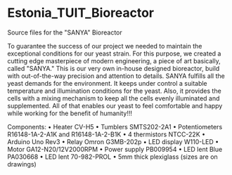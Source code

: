 # Estonia_TUIT_Bioreactor
Source files for the "SANYA" Bioreactor

To guarantee the success of our project we needed to maintain the exceptional conditions for our yeast strain. For this purpose, we created a cutting edge masterpiece of modern engineering, a piece of art basically, called "SANYA." This is our very own in-house designed bioreactor, build with out-of-the-way precision and attention to details. 
SANYA fulfills all the yeast demands for the environment. It keeps under control a suitable temperature and illumination conditions for the yeast. Also, it provides the cells with a mixing mechanism to keep all the cells evenly illuminated and supplemented.
All of that enables our yeast to feel comfortable and happy while working for the benefit of humanity!!!

Components:
•	Heater CV-H5
•	Tumblers SMTS202-2A1
•	Potentiometers R16148-1A-2-A1K and R16148-1A-2-B1K
•	4 thermistors NTCC-22K 
•	Arduino Uno Rev3
•	Relay Omron G3MB-202p
•	LED display W110-LED
•	Motor GA12-N20/12V2000RPM
•	Power supply PB009954
•	LED lent Blue PA030668
•	LED lent 70-982-PROL
•	5mm thick plexiglass (sizes are on drawings)  
